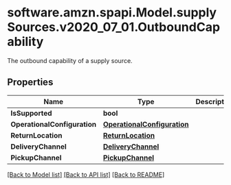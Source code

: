 # software.amzn.spapi.Model.supplySources.v2020_07_01.OutboundCapability
The outbound capability of a supply source.

## Properties

Name | Type | Description | Notes
------------ | ------------- | ------------- | -------------
**IsSupported** | **bool** |  | [optional] 
**OperationalConfiguration** | [**OperationalConfiguration**](OperationalConfiguration.md) |  | [optional] 
**ReturnLocation** | [**ReturnLocation**](ReturnLocation.md) |  | [optional] 
**DeliveryChannel** | [**DeliveryChannel**](DeliveryChannel.md) |  | [optional] 
**PickupChannel** | [**PickupChannel**](PickupChannel.md) |  | [optional] 

[[Back to Model list]](../README.md#documentation-for-models) [[Back to API list]](../README.md#documentation-for-api-endpoints) [[Back to README]](../README.md)

